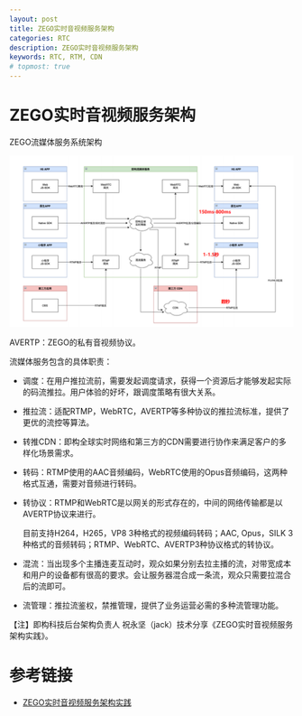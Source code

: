 ```yaml
---
layout: post
title: ZEGO实时音视频服务架构
categories: RTC
description: ZEGO实时音视频服务架构
keywords: RTC, RTM, CDN
# topmost: true
---
```


# ZEGO实时音视频服务架构

ZEGO流媒体服务系统架构

![ZEGO直播架构](/images/posts/rtc/zego-live-architecture.png)

AVERTP：ZEGO的私有音视频协议。

流媒体服务包含的具体职责：

* 调度：在用户推拉流前，需要发起调度请求，获得一个资源后才能够发起实际的码流推拉。用户体验的好坏，跟调度策略有很大关系。

* 推拉流：适配RTMP，WebRTC，AVERTP等多种协议的推拉流标准，提供了更优的流控等算法。

* 转推CDN：即构全球实时网络和第三方的CDN需要进行协作来满足客户的多样化场景需求。

* 转码：RTMP使用的AAC音频编码，WebRTC使用的Opus音频编码，这两种格式互通，需要对音频进行转码。

* 转协议：RTMP和WebRTC是以网关的形式存在的，中间的网络传输都是以AVERTP协议来进行。

  目前支持H264，H265，VP8 3种格式的视频编码转码；AAC, Opus，SILK 3种格式的音频转码；RTMP、WebRTC、AVERTP3种协议格式的转协议。

* 混流：当出现多个主播连麦互动时，观众如果分别去拉主播的流，对带宽成本和用户的设备都有很高的要求。会让服务器混合成一条流，观众只需要拉混合后的流即可。

* 流管理：推拉流鉴权，禁推管理，提供了业务运营必需的多种流管理功能。


【注】即构科技后台架构负责人 祝永坚（jack）技术分享《ZEGO实时音视频服务架构实践》。


# 参考链接

- [ZEGO实时音视频服务架构实践](https://www.toutiao.com/i6889347789877150211/?tt_from=weixin&utm_campaign=client_share&wxshare_count=1&timestamp=1604055480&app=news_article&utm_source=weixin&utm_medium=toutiao_android&use_new_style=1&req_id=20201030185759010131075067450CF486&group_id=6889347789877150211)

